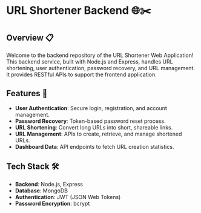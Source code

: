 # URL Shortener Backend 🌐✂️

## Overview 📋
Welcome to the backend repository of the URL Shortener Web Application! This backend service, built with Node.js and Express, handles URL shortening, user authentication, password recovery, and URL management. It provides RESTful APIs to support the frontend application.

## Features 🚀
- **User Authentication**: Secure login, registration, and account management.
- **Password Recovery**: Token-based password reset process.
- **URL Shortening**: Convert long URLs into short, shareable links.
- **URL Management**: APIs to create, retrieve, and manage shortened URLs.
- **Dashboard Data**: API endpoints to fetch URL creation statistics.

## Tech Stack 🛠️
- **Backend**: Node.js, Express
- **Database**: MongoDB
- **Authentication**: JWT (JSON Web Tokens)
- **Password Encryption**: bcrypt
